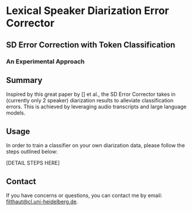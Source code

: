 # Lexical Speaker Diarization Error Corrector 

## SD Error Correction with Token Classification 
### An Experimental Approach

## Summary

Inspired by this great paper by [] et al., the SD Error Corrector takes in (currently only 2 speaker) diarization results to alleviate classification errors. This is achieved by leveraging audio transcripts and large language models. 

## Usage

In order to train a classifier on your own diarization data, please follow the steps outlined below:

[DETAIL STEPS HERE]

## Contact

If you have concerns or questions, you can contact me by email: filthaut@cl.uni-heidelberg.de.

